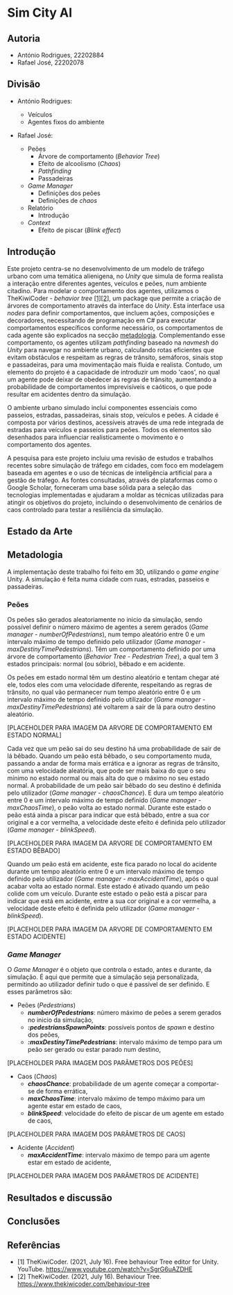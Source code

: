 # Sim City AI

## Autoria

- António Rodrigues, 22202884
- Rafael José, 22202078

## Divisão

- António Rodrigues:
  - Veículos
  - Agentes fixos do ambiente

- Rafael José:
  - Peões
    - Árvore de comportamento (*Behavior Tree*)
    - Efeito de alcoolismo (*Chaos*)
    - *Pathfinding*
    - Passadeiras
  - *Game Manager*
    - Definições dos peões
    - Definições de *chaos*
  - Relatório
    - Introdução
  - *Context*
    - Efeito de piscar (*Blink effect*)

## Introdução

Este projeto centra-se no desenvolvimento de um modelo de tráfego urbano com uma temática alienigena, no *Unity* que simula de forma realista a interação entre diferentes agentes, veículos e peões, num ambiente citadino. Para modelar o comportamento dos agentes, utilizamos o TheKiwiCoder - *behavior tree* [[1]](https://www.youtube.com/watch?v=SgrG6uAZDHE)[[2]](https://www.thekiwicoder.com/behaviour-tree), um package que permite a criação de árvores de comportamento através da interface do *Unity*. Esta interface usa *nodes* para definir comportamentos, que incluem ações, composições e decoradores, necessitando de programação em C# para executar comportamentos específicos conforme necessário, os comportamentos de cada agente são explicados na secção [metadologia](#metadologia). Complementando esse comportamento, os agentes utilizam *pathfinding* baseado na *navmesh* do *Unity* para navegar no ambiente urbano, calculando rotas eficientes que evitam obstáculos e respeitam as regras de trânsito, semáforos, sinais stop e passadeiras, para uma movimentação mais fluida e realista. Contudo, um elemento do projeto é a capacidade de introduzir um modo 'caos', no qual um agente pode deixar de obedecer às regras de trânsito, aumentando a probabilidade de comportamentos imprevisíveis e caóticos, o que pode resultar em acidentes dentro da simulação.

O ambiente urbano simulado inclui componentes essenciais como passeios, estradas, passadeiras, sinais stop, veículos e peões. A cidade é composta por vários destinos, acessíveis através de uma rede integrada de estradas para veículos e passeios para peões. Todos os elementos são desenhados para influenciar realisticamente o movimento e o comportamento dos agentes.

A pesquisa para este projeto incluiu uma revisão de estudos e trabalhos recentes sobre simulação de tráfego em cidades, com foco em modelagem baseada em agentes e o uso de técnicas de inteligência artificial para a gestão de tráfego. As fontes consultadas, através de plataformas como o Google Scholar, forneceram uma base sólida para a seleção das tecnologias implementadas e ajudaram a moldar as técnicas utilizadas para atingir os objetivos do projeto, incluindo o desenvolvimento de cenários de caos controlado para testar a resiliência da simulação.

## Estado da Arte

## Metadologia

A implementação deste trabalho foi feito em 3D, utilizando o *game engine* Unity. A simulação é feita numa cidade com ruas, estradas, passeios e passadeiras.

### Peões

Os peões são gerados aleatoriamente no inicio da simulação, sendo possível definir o número máximo de agentes a serem gerados (*Game manager - numberOfPedestrians*), num tempo aleatório entre 0 e um intervalo máximo de tempo definido pelo utilizador (*Game manager - maxDestinyTimePedestrians*). Têm um comportamento definido por uma árvore de comportamento (*Behavior Tree - Pedestrian Tree*), a qual tem 3 estados principais: normal (ou sóbrio), bêbado e em acidente.

Os peões em estado normal têm um destino aleatório e tentam chegar até ele, todos eles com uma velocidade diferente, respeitando as regras de trânsito, no qual vão permanecer num tempo aleatório entre 0 e um intervalo máximo de tempo definido pelo utilizador (*Game manager - maxDestinyTimePedestrians*) até voltarem a sair de lá para outro destino aleatório.

[PLACEHOLDER PARA IMAGEM DA ARVORE DE COMPORTAMENTO EM ESTADO NORMAL]

Cada vez que um peão sai do seu destino há uma probabilidade de sair de lá bêbado. Quando um peão está bêbado, o seu comportamento muda, passando a andar de forma mais errática e a ignorar as regras de trânsito, com uma velocidade aleatória, que pode ser mais baixa do que o seu mínimo no estado normal ou mais alta do que o máximo no seu estado normal. A probabilidade de um peão sair bêbado do seu destino é definida pelo utilizador (*Game manager - chaosChance*). E dura um tempo aleatório entre 0 e um intervalo máximo de tempo definido (*Game manager - maxChaosTime*), o peão volta ao estado normal. Durante este estado o peão está ainda a piscar para indicar que está bêbado, entre a sua cor original e a cor vermelha, a velocidade deste efeito é definida pelo utilizador (*Game manager - blinkSpeed*).

[PLACEHOLDER PARA IMAGEM DA ARVORE DE COMPORTAMENTO EM ESTADO BÊBADO]

Quando um peão está em acidente, este fica parado no local do acidente durante um tempo aleatório entre 0 e um intervalo máximo de tempo definido pelo utilizador (*Game manager - maxAccidentTime*), após o qual acabar volta ao estado normal. Este estado é ativado quando um peão colide com um veículo. Durante este estado o peão está a piscar para indicar que está em acidente, entre a sua cor original e a cor vermelha, a velocidade deste efeito é definida pelo utilizador (*Game manager - blinkSpeed*).

[PLACEHOLDER PARA IMAGEM DA ARVORE DE COMPORTAMENTO EM ESTADO ACIDENTE]

### *Game Manager*

O *Game Manager* é o objeto que controla o estado, antes e durante, da simulação. É aqui que permite que a simulação seja personalizada, permitindo ao utilizador definir tudo o que é passível de ser definido. E esses parâmetros são:

- Peões (*Pedestrians*)
  - ***numberOfPedestrians***: número máximo de peões a serem gerados no inicio da simulação,
  - ***:pedestriansSpawnPoints***: possíveis pontos de *spawn* e destino dos peões,
  - ***:maxDestinyTimePedestrians***: intervalo máximo de tempo para um peão ser gerado ou estar parado num destino,

[PLACEHOLDER PARA IMAGEM DOS PARÂMETROS DOS PEÕES]

- Caos (*Chaos*)
  - ***chaosChance***: probabilidade de um agente começar a comportar-se de forma errática,
  - ***maxChaosTime***: intervalo máximo de tempo máximo para um agente estar em estado de caos,
  - ***blinkSpeed***: velocidade do efeito de piscar de um agente em estado de caos,

[PLACEHOLDER PARA IMAGEM DOS PARÂMETROS DE CAOS]

- Acidente (*Accident*)
  - ***maxAccidentTime***: intervalo máximo de tempo para um agente estar em estado de acidente,

[PLACEHOLDER PARA IMAGEM DOS PARÂMETROS DE ACIDENTE]

## Resultados e discussão

## Conclusões

## Referências

- [1] TheKiwiCoder. (2021, July 16). Free behaviour Tree editor for Unity. YouTube. https://www.youtube.com/watch?v=SgrG6uAZDHE 
- [2] TheKiwiCoder. (2021, July 16). Behaviour Tree. https://www.thekiwicoder.com/behaviour-tree 